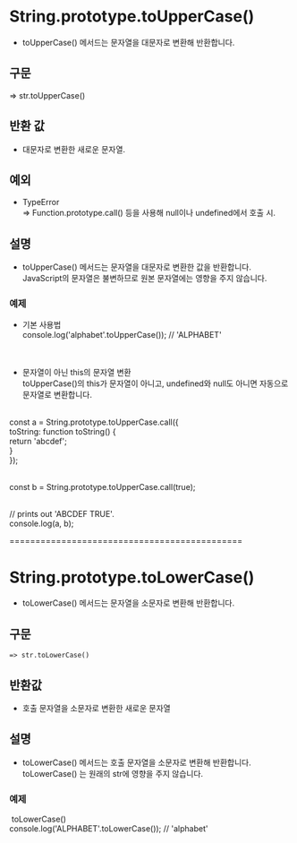 
# String.prototype.toUpperCase()
- toUpperCase() 메서드는 문자열을 대문자로 변환해 반환합니다.

## 구문
 => str.toUpperCase()

## 반환 값
- 대문자로 변환한 새로운 문자열.

## 예외
- TypeError <br/>
    => Function.prototype.call() 등을 사용해 null이나 undefined에서 호출 시.

## 설명
- toUpperCase() 메서드는 문자열을 대문자로 변환한 값을 반환합니다. <br/>
JavaScript의 문자열은 불변하므로 원본 문자열에는 영향을 주지 않습니다. 


### 예제

- 기본 사용법 <br/>
console.log('alphabet'.toUpperCase()); // 'ALPHABET'<br/><br/><br/>


- 문자열이 아닌 this의 문자열 변환 <br/>
toUpperCase()의 this가 문자열이 아니고, undefined와 null도 아니면 자동으로 문자열로 변환합니다. <br/><br/>

const a = String.prototype.toUpperCase.call({ <br/>
  toString: function toString() { <br/>
    return 'abcdef'; <br/>
  } <br/>
}); <br/><br/>

const b = String.prototype.toUpperCase.call(true); <br/><br/>

// prints out 'ABCDEF TRUE'. <br/>
console.log(a, b); <br/>


=============================================

# String.prototype.toLowerCase()
- toLowerCase() 메서드는 문자열을 소문자로 변환해 반환합니다.
 
## 구문
    => str.toLowerCase()

## 반환값
- 호출 문자열을 소문자로 변환한 새로운 문자열

## 설명
- toLowerCase() 메서드는 호출 문자열을 소문자로 변환해 반환합니다.  <br/>
toLowerCase() 는 원래의 str에 영향을 주지 않습니다.


### 예제

 toLowerCase() <br/>
console.log('ALPHABET'.toLowerCase()); // 'alphabet' <br/>




